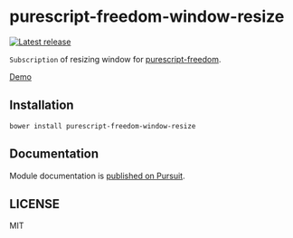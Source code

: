 # purescript-freedom-window-resize

[![Latest release](http://img.shields.io/github/release/purescript-freedom/purescript-freedom-window-resize.svg)](https://github.com/purescript-freedom/purescript-freedom-window-resize/releases)

`Subscription` of resizing window for [purescript-freedom](https://github.com/purescript-freedom/purescript-freedom).

[Demo](https://purescript-freedom.github.io/purescript-freedom-window-resize/)

## Installation

```
bower install purescript-freedom-window-resize
```

## Documentation

Module documentation is [published on Pursuit](http://pursuit.purescript.org/packages/purescript-freedom-window-resize).

## LICENSE

MIT
